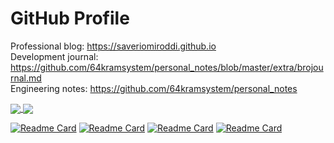# GitHub Profile

Professional blog: https://saveriomiroddi.github.io</br>
Development journal: https://github.com/64kramsystem/personal_notes/blob/master/extra/brojournal.md</br>
Engineering notes: https://github.com/64kramsystem/personal_notes

<a href="https://github.com/anuraghazra/github-readme-stats">
  <img align="center" src="https://github-readme-stats.vercel.app/api?username=64kramsystem&include_all_commits=true&show_icons=true" />
</a>

<a href="https://github.com/anuraghazra/convoychat">
  <img align="center" src="https://github-readme-stats.vercel.app/api/top-langs/?username=64kramsystem&hide=css,gherkin,html,java,m4,makefile,pascal,scss,scilab,vim%20script&langs_count=9&layout=compact" />
</a>

[![Readme Card](https://github-readme-stats.vercel.app/api/pin/?username=64kramsystem&repo=zfs-installer)](https://github.com/64kramsystem/zfs-installer)
[![Readme Card](https://github-readme-stats.vercel.app/api/pin/?username=64kramsystem&repo=qemu-pinning)](https://github.com/64kramsystem/qemu-pinning)
[![Readme Card](https://github-readme-stats.vercel.app/api/pin/?username=64kramsystem&repo=parsec-riscv-performance-testing)](https://github.com/64kramsystem/parsec-riscv-performance-testing)
[![Readme Card](https://github-readme-stats.vercel.app/api/pin/?username=64kramsystem&repo=prefosdem-2020-presentation)](https://github.com/64kramsystem/prefosdem-2020-presentation)
